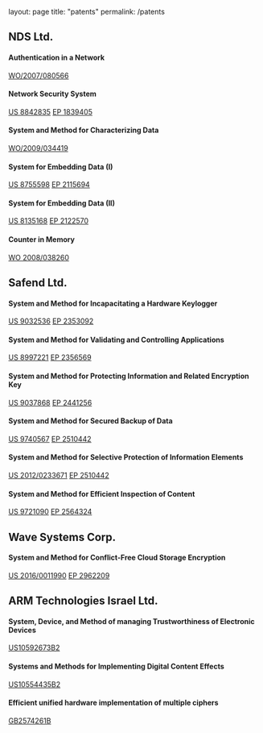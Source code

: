 layout: page
title: "patents"
permalink: /patents

## NDS Ltd.


#### Authentication in a Network

[WO/2007/080566](https://patents.google.com/patent/WO2007080566A2/en)

#### Network Security System

[US 8842835](https://patents.google.com/patent/US8842835) [EP 1839405](https://patents.google.com/patent/EP1839405)

#### System and Method for Characterizing Data

[WO/2009/034419](https://patents.google.com/patent/WO2009034419)

#### System for Embedding Data (I)

[US 8755598](https://patents.google.com/patent/US8755598) [EP 2115694](https://patents.google.com/patent/EP2115694)

#### System for Embedding Data (II)

[US 8135168](https://patents.google.com/patent/US8135168) [EP 2122570](https://patents.google.com/patent/EP2122570)

#### Counter in Memory

[WO 2008/038260](https://patents.google.com/patent/WO2008038260)



## Safend Ltd.

#### System and Method for Incapacitating a Hardware Keylogger

[US 9032536](https://patents.google.com/patent/US9032536) [EP 2353092](https://patents.google.com/patent/EP2353092)

#### System and Method for Validating and Controlling Applications

[US 8997221](https://patents.google.com/patent/US8997221) [EP 2356569](https://patents.google.com/patent/EP2356569)

#### System and Method for Protecting Information and Related Encryption Key

[US 9037868](https://patents.google.com/patent/US9037868) [EP 2441256](https://patents.google.com/patent/EP2441256)

#### System and Method for Secured Backup of Data

[US 9740567](https://patents.google.com/patent/US9740567B2) [EP 2510442](https://patents.google.com/patent/EP2510442)

#### System and Method for Selective Protection of Information Elements

[US 2012/0233671](https://patents.google.com/patent/US20120233671) [EP 2510442](https://patents.google.com/patent/EP2502142)

#### System and Method for Efficient Inspection of Content

[US 9721090](https://patents.google.com/patent/US9721090) [EP 2564324](https://patents.google.com/patent/EP2564324)



## Wave Systems Corp.

#### System and Method for Conflict-Free Cloud Storage Encryption

[US 2016/0011990](https://patents.google.com/patent/US20160011990) [EP 2962209](https://patents.google.com/patent/EP2962209)



## ARM Technologies Israel Ltd.

#### System, Device, and Method of managing Trustworthiness of Electronic Devices

[US10592673B2](https://patents.google.com/patent/US10592673B2)

#### Systems and Methods for Implementing Digital Content Effects

[US10554435B2](https://patents.google.com/patent/US10554435B2)

#### Efficient unified hardware implementation of multiple ciphers

[GB2574261B](https://patents.google.com/patent/GB2574261B) 
